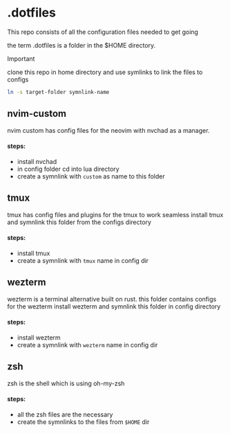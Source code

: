 # .dotfiles

This repo consists of all the configuration files needed to get going

the term .dotfiles is a folder in the $HOME directory.

> [!important]
> clone this repo in home directory and use symlinks to link the files to configs

```bash
ln -s target-folder symnlink-name
```

## nvim-custom

nvim custom has config files for the neovim with nvchad as a manager.

#### steps:

- install nvchad
- in config folder cd into lua directory
- create a symnlink with `custom` as name to this folder

## tmux

tmux has config files and plugins for the tmux to work seamless
install tmux and symnlink this folder from the configs directory

#### steps:

- install tmux
- create a symnlink with `tmux` name in config dir

## wezterm

wezterm is a terminal alternative built on rust. this folder contains configs for the wezterm
install wezterm and symnlink this folder in config directory

#### steps:

- install wezterm
- create a symnlink with `wezterm` name in config dir

## zsh

zsh is the shell which is using oh-my-zsh

#### steps:

- all the zsh files are the necessary
- create the symnlinks to the files from `$HOME` dir
